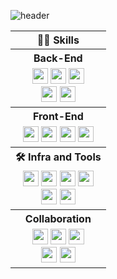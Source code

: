 <!-- Header -->

![header](https://capsule-render.vercel.app/api?type=waving&color=auto&height=300&section=header&text=안녕하세요%20김건영%20입니다!&fontSize=60)



<!-- Body -->


 <table align="center">                      <!-- 기술스텍 테이블 -->
  
  <!--백엔드-->
  
  <tr>
   <th>🧑‍💻 Skills</th>
  </tr>
  
  <tr>
   <th> Back-End </th>
  </tr>
  
  <tr>
    <td align="center">
     <img src="https://img.shields.io/badge/Java-f3b348?style=flat-square&logo=&logoColor=white" height=25px />
     <img src="https://img.shields.io/badge/SpringBoot-6DB33F?style=flat-square&logo=SpringBoot&logoColor=white" height=25px />
     <img src="https://img.shields.io/badge/Spring Security-6DB33F?style=flat-square&logo=Spring Security&logoColor=white" height=25px />
     <br/>
     <img src="https://img.shields.io/badge/JWT-97979A?style=flat-square&logo=&logoColor=white" height=25px />
     <img src="https://img.shields.io/badge/redis-%23DD0031.svg?style=for-the-badge&logo=redis&logoColor=white" height=25px />
        </td>

  </tr>

  
  <!--프론트엔드-->
  <tr>       
   <th >
    Front-End
   </th>
  </tr>
  <tr>
    <td align="center">
     <img src="https://img.shields.io/badge/JavaScript-F7DF1E?style=flat-square&logo=JavaScript&logoColor=white" height=25px />
     <img src="https://img.shields.io/badge/HTML-E34F26?style=flat-square&logo=HTML5&logoColor=white" height=25px />
     <img src="https://img.shields.io/badge/CSS3-1572B6?style=flat-square&logo=CSS3&logoColor=white" height=25px />
     <img src="https://img.shields.io/badge/Bootstrap-7952B3?style=flat-square&logo=Bootstrap&logoColor=white" height=25px />
   </td>
  </tr>

<!-- 인프라 & 툴-->
<tr>
   <th>🛠️ Infra and Tools</th>
</tr>
  <tr>
   <td align="center">
     <img src="https://img.shields.io/badge/aws-232F3E.svg?&style=for-the-badge&logo=amazonaws&logoColor=white" height=25px />
     <img src="https://img.shields.io/badge/Docker-2496ED?style=flat-square&logo=Docker&logoColor=white" height=25px />
     <img src="https://img.shields.io/badge/git-F05032.svg?&style=for-the-badge&logo=git&logoColor=white" height=25px>
     <img src="https://img.shields.io/badge/vscode-007ACC.svg?&style=for-the-badge&logo=visualstudiocode&logoColor=white" height=25px>
    <br/>
    <img src="https://img.shields.io/badge/eclipse-2C2255.svg?&style=for-the-badge&logo=eclipseide&logoColor=white" height=25px>
     <img src="https://img.shields.io/badge/IntelliJ-000000?style=flat-square&logo=intellijidea&logoColor=white" height=25px />
   </td>
  </tr>
  
  <!--협업-->  
  <tr>
   <th>
    Collaboration
   </th>
  </tr>
  <tr>
   <td align="center">
     <img src="https://img.shields.io/badge/GitHub-181717?style=flat-square&logo=GitHub&logoColor=white" height=25px />
     <img src="https://img.shields.io/badge/Postman-FF6C37?style=flat-square&logo=Postman&logoColor=white" height=25px />
     <img src="https://img.shields.io/badge/Slack-4A154B?style=flat-square&logo=Slack&logoColor=white" height=25px />
    <br/>
     <img src="https://img.shields.io/badge/Discord-5865F2?style=flat-square&logo=Discord&logoColor=white" height=25px />
     <img src="https://img.shields.io/badge/Notion-000000?style=flat-square&logo=Notion&logoColor=white" height=25px />
    </td>
  </tr>
</table>

</br>



